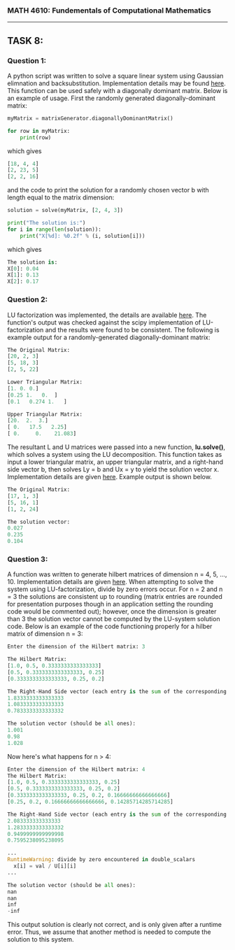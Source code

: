 ### MATH 4610: Fundementals of Computational Mathematics 
***

## TASK 8:

### Question 1:

A python script was written to solve a square linear system using Gaussian elimnation and backsubstitution. Implementation details may be found [here](https://github.com/HyrumHansen/math4610/blob/main/code/task8/gaussianEliminationSystemSolution.md). This function can be used safely with a diagonally dominant matrix. Below is an example of usage. First the randomly generated diagonally-dominant matrix:

```python
myMatrix = matrixGenerator.diagonallyDominantMatrix()

for row in myMatrix:
    print(row)
```

which gives 

```python
[18, 4, 4]
[2, 23, 5]
[2, 2, 16]
```
and the code to print the solution for a randomly chosen vector b with length equal to the matrix dimension:

```python
solution = solve(myMatrix, [2, 4, 3])

print("The solution is:")
for i in range(len(solution)):
    print("X[%d]: %0.2f" % (i, solution[i]))
```

which gives

```python
The solution is:
X[0]: 0.04
X[1]: 0.13
X[2]: 0.17
```

### Question 2:

LU factorization was implemented, the details are available [here](https://github.com/HyrumHansen/math4610/blob/main/code/task8/LUdecomposition.md). The function's output was checked against the scipy implementation of LU-factorization and the results were found to be consistent. The following is example output for a randomly-generated diagonally-dominant matrix:

```python
The Original Matrix: 
[20, 2, 3]
[5, 18, 3]
[2, 5, 22]

Lower Triangular Matrix:
[1. 0. 0.]
[0.25 1.   0.  ]
[0.1   0.274 1.   ]

Upper Triangular Matrix:
[20.  2.  3.]
[ 0.   17.5   2.25]
[ 0.     0.    21.083]
```

The resultant L and U matrices were passed into a new function, **lu.solve()**, which solves a system using the LU decomposition. This function takes as input a lower triangular matrix, an upper triangular matrix, and a right-hand side vector b, then solves Ly = b and Ux = y to yield the solution vector x. Implementation details are given [here](https://github.com/HyrumHansen/math4610/blob/main/code/task8/luSolve.md). Example output is shown below. 

```python
The Original Matrix: 
[17, 1, 3]
[5, 16, 1]
[1, 2, 24]

The solution vector:
0.027
0.235
0.104
```

### Question 3:

A function was written to generate hilbert matrices of dimension n = 4, 5, ..., 10. Implementation details are given [here](https://github.com/HyrumHansen/math4610/blob/main/code/task8/generateHilbertMatrix.md). When attempting to solve the system using LU-factorization, divide by zero errors occur. For n = 2 and n = 3 the solutions are consistent up to rounding (matrix entries are rounded for presentation purposes though in an application setting the rounding code would be commented out); however, once the dimension is greater than 3 the solution vector cannot be computed by the LU-system solution code. Below is an example of the code functioning properly for a hilber matrix of dimension n = 3:

```python
Enter the dimension of the Hilbert matrix: 3

The Hilbert Matrix: 
[1.0, 0.5, 0.3333333333333333]
[0.5, 0.3333333333333333, 0.25]
[0.3333333333333333, 0.25, 0.2]

The Right-Hand Side vector (each entry is the sum of the corresponding row)
1.8333333333333333
1.0833333333333333
0.7833333333333332

The solution vector (should be all ones):
1.001
0.98
1.028
```

Now here's what happens for n > 4:

```python
Enter the dimension of the Hilbert matrix: 4
The Hilbert Matrix: 
[1.0, 0.5, 0.3333333333333333, 0.25]
[0.5, 0.3333333333333333, 0.25, 0.2]
[0.3333333333333333, 0.25, 0.2, 0.16666666666666666]
[0.25, 0.2, 0.16666666666666666, 0.14285714285714285]

The Right-Hand Side vector (each entry is the sum of the corresponding row):
2.083333333333333
1.2833333333333332
0.9499999999999998
0.7595238095238095

...
RuntimeWarning: divide by zero encountered in double_scalars
  x[i] = val / U[i][i]
...

The solution vector (should be all ones):
nan
nan
inf
-inf
```

This output solution is clearly not correct, and is only given after a runtime error. Thus, we assume that another method is needed to compute the solution to this system.


